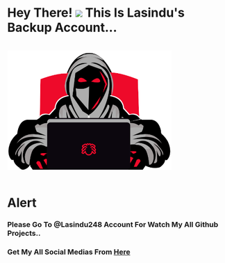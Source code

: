 # Hey There! <img src="https://i.pinimg.com/originals/01/63/6c/01636c5434cd0462086620c60fdfec16.gif" width="70px"> This Is Lasindu's Backup Account...
<br>
<img src="https://github.com/rixon-cochi/rixon-cochi/raw/main/IMG/Hack-This-SIte-Basic-9-ngr-5QXatUvRfM.gif" style="max-width:75%;">
<br><br>

# Alert

### Please Go To @Lasindu248 Account For Watch My All Github Projects..
### Get My All Social Medias From <a href="https://www.lasindu.ml/social.php">Here</a>
